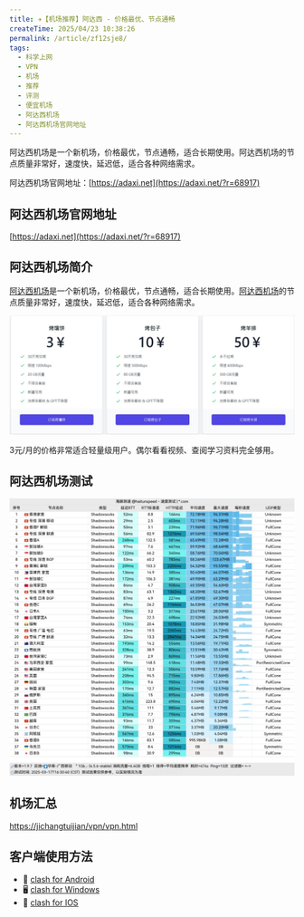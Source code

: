 ```yaml
---
title: ✈️【机场推荐】阿达西 - 价格最优、节点通畅
createTime: 2025/04/23 10:38:26
permalink: /article/zf12sje8/
tags:
  - 科学上网
  - VPN
  - 机场
  - 推荐
  - 评测
  - 便宜机场
  - 阿达西机场
  - 阿达西机场官网地址
---
```


阿达西机场是一个新机场，价格最优，节点通畅，适合长期使用。阿达西机场的节点质量非常好，速度快，延迟低，适合各种网络需求。

阿达西机场官网地址：[https://adaxi.net](https://adaxi.net/?r=68917)

<!-- more -->

## 阿达西机场官网地址

[https://adaxi.net](https://adaxi.net/?r=68917)

## 阿达西机场简介

[阿达西机场](https://adaxi.net/?r=68917)是一个新机场，价格最优，节点通畅，适合长期使用。[阿达西机场](https://adaxi.net/?r=68917)的节点质量非常好，速度快，延迟低，适合各种网络需求。

![阿达西机场简介](images/机场推荐阿达西/image.png)

3元/月的价格非常适合轻量级用户。偶尔看看视频、查阅学习资料完全够用。

## 阿达西机场测试

![阿达西机场测试](images/机场推荐阿达西/image-1.png)

## 机场汇总

[https://jichangtuijian/vpn/vpn.html](https://jichangtuijian/vpn/vpn.html)

## 客户端使用方法

- 📱 [clash for Android](https://jichangtuijian.uk/article/clashforAndroid.html)
- 🖥 [clash for Windows](https://jichangtuijian.uk/article/clash.html)
- 🍎 [clash for IOS](https://jichangtuijian.uk/article/Shadowrocket.html)

<gitalk/>